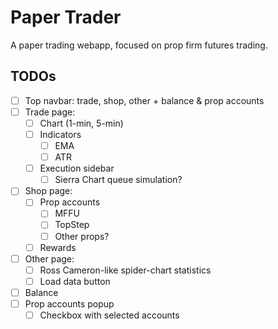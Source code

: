 # Paper Trader

A paper trading webapp, focused on prop firm futures trading.

## TODOs

- [ ] Top navbar: trade, shop, other + balance & prop accounts
- [ ] Trade page:
	- [ ] Chart (1-min, 5-min)
	- [ ] Indicators
		- [ ] EMA
		- [ ] ATR
	- [ ] Execution sidebar
		- [ ] Sierra Chart queue simulation?
- [ ] Shop page:
	- [ ] Prop accounts
		- [ ] MFFU
		- [ ] TopStep
		- [ ] Other props?
	- [ ] Rewards
- [ ] Other page:
	- [ ] Ross Cameron-like spider-chart statistics
	- [ ] Load data button
- [ ] Balance
- [ ] Prop accounts popup
	- [ ] Checkbox with selected accounts
